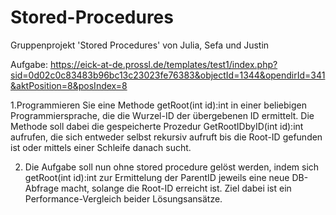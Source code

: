 # Stored-Procedures

Gruppenprojekt 'Stored Procedures' von Julia, Sefa und Justin

Aufgabe: https://eick-at-de.prossl.de/templates/test1/index.php?sid=0d02c0c83483b96bc13c23023fe76383&objectId=1344&opendirId=341&aktPosition=8&posIndex=8

1.Programmieren Sie eine Methode getRoot(int id):int in einer beliebigen Programmiersprache, die die Wurzel-ID der übergebenen ID ermittelt. Die Methode soll dabei die gespeicherte Prozedur GetRootIDbyID(int id):int aufrufen, die sich entweder selbst rekursiv aufruft bis die Root-ID gefunden ist oder mittels einer Schleife danach sucht. 


2. Die Aufgabe soll nun ohne stored procedure gelöst werden, indem sich getRoot(int id):int zur Ermittelung der ParentID jeweils eine neue DB-Abfrage macht, solange die Root-ID erreicht ist. Ziel dabei ist ein Performance-Vergleich beider Lösungsansätze.

